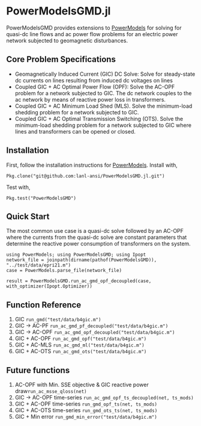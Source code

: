 # PowerModelsGMD.jl

PowerModelsGMD provides extensions to [PowerModels](https://github.com/lanl-ansi/PowerModels.jl) for solving for quasi-dc line flows 
and ac power flow problems for an electric power network subjected to geomagnetic disturbances. 


## Core Problem Specifications
* Geomagnetically Induced Current (GIC) DC Solve: Solve for steady-state dc currents on lines resulting from induced dc voltages on lines
* Coupled GIC + AC Optimal Power Flow (OPF): Solve the AC-OPF problem for a network subjected to GIC. The dc network couples to the ac network by means of reactive power loss in transformers.
* Coupled GIC + AC Minimum Load Shed (MLS). Solve the minimum-load shedding problem for a network subjected to GIC.
* Coupled GIC + AC Optimal Transmission Switching (OTS). Solve the minimum-load shedding problem for a network subjected to GIC where lines and transformers can be opened or closed.

## Installation

First, follow the installation instructions for [PowerModels](https://github.com/lanl-ansi/PowerModels.jl).
Install with,
```
Pkg.clone("git@github.com:lanl-ansi/PowerModelsGMD.jl.git")
```

Test with,
```
Pkg.test("PowerModelsGMD")
```

## Quick Start
The most common use case is a quasi-dc solve followed by an AC-OPF where the currents from the quasi-dc solve are constant parameters that 
determine the reactive power consumption of transformers on the system.

```
using PowerModels; using PowerModelsGMD; using Ipopt
network_file = joinpath(dirname(pathof(PowerModelsGMD)), "../test/data/epri21.m")
case = PowerModels.parse_file(network_file)

result = PowerModelsGMD.run_ac_gmd_opf_decoupled(case, with_optimizer(Ipopt.Optimizer))
```

## Function Reference
<!-- check that the test datasets correspond to those used in the test cases -->
1. GIC `run_gmd("test/data/b4gic.m")`
2. GIC -> AC-PF `run_ac_gmd_pf_decoupled("test/data/b4gic.m")`
3. GIC -> AC-OPF `run_ac_gmd_opf_decoupled("test/data/b4gic.m")`
4. GIC + AC-OPF `run_ac_gmd_opf("test/data/b4gic.m")`
5. GIC + AC-MLS `run_ac_gmd_ml("test/data/b4gic.m")`
6. GIC + AC-OTS `run_ac_gmd_ots("test/data/b4gic.m")`

## Future functions
1. AC-OPF with Min. SSE objective & GIC reactive power draw`run_ac_msse_qloss(net)`
2. GIC -> AC-OPF time-series `run_ac_gmd_opf_ts_decoupled(net, ts_mods)`
3. GIC + AC-OPF time-series `run_gmd_opf_ts(net, ts_mods)`
4. GIC + AC-OTS time-series `run_gmd_ots_ts(net, ts_mods)`
5. GIC + Min error `run_gmd_min_error("test/data/b4gic.m")`

